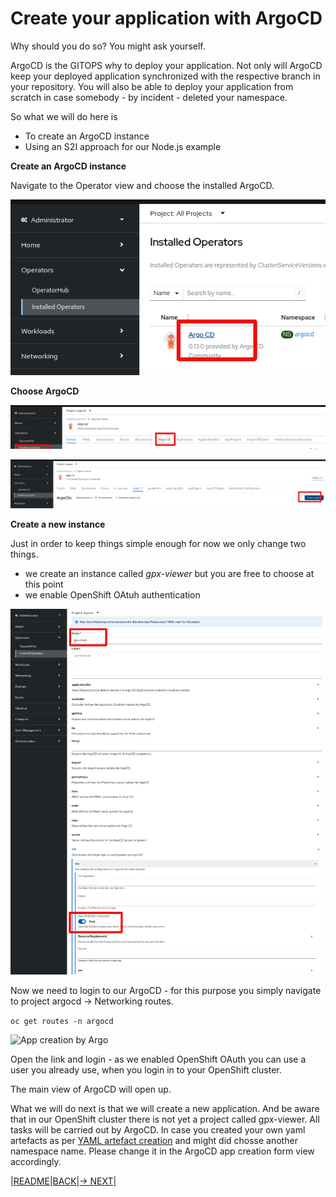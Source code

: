 # Create your application with ArgoCD

Why should you do so? You might ask yourself.

ArgoCD is the GITOPS why to deploy your application. Not only will ArgoCD keep your deployed application synchronized with the respective branch in your repository.
You will also be able to deploy your application from scratch in case somebody - by incident - deleted your namespace.

So what we will do here is
- To create an ArgoCD instance
- Using an S2I approach for our Node.js example

**Create an ArgoCD instance**

Navigate to the Operator view and choose the installed ArgoCD.

![App creation by Argo](../images/app-argo-01.png)

**Choose ArgoCD**

![App creation by Argo](../images/app-argo-02.png)

![App creation by Argo](../images/app-argo-03.png)

**Create a new instance**

Just in order to keep things simple enough for now we only change two things.

- we create an instance called *gpx-viewer* but you are free to choose at this point
- we enable OpenShift OAtuh authentication

![App creation by Argo](../images/app-argo-04.png)

Now we need to login to our ArgoCD - for this purpose you simply navigate to project argocd -> Networking routes.

```oc get routes -n argocd```

![App creation by Argo](../images/app-argo-05.png)

Open the link and login - as we enabled OpenShift OAuth you can use a user you already use, when you login in to your OpenShift cluster.

The main view of ArgoCD will open up.

What we will do next is that we will create a new application. And be aware that in our OpenShift cluster there is not yet a project called gpx-viewer. All tasks will be carried out by ArgoCD.
In case you created your own yaml artefacts as per [YAML artefact creation](./2-base-create-artefacts.md) and might did chosse another namespace name. Please change it in the ArgoCD app creation form view accordingly.


|[README](../README.md)|[BACK](./3-argo.md)|[-> NEXT](../README.md)|